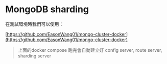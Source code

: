 # MongoDB sharding

在測試環境時我們可以使用：

[https://github.com/EasonWang01/mongo-cluster-docker](https://github.com/EasonWang01/mongo-cluster-docker)

> 上面的docker compose 跑完會自動建立好 config server, route server,  sharding server



